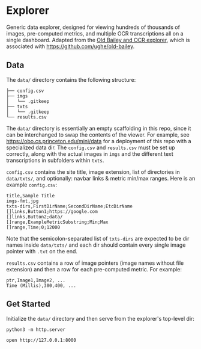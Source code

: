 # Explorer

Generic data explorer, designed for viewing hundreds of thousands of images, pre-computed metrics, and multiple OCR transcriptions all on a single dashboard. Adapted from the [Old Bailey and OCR explorer](https://obo.cs.princeton.edu), which is associated with https://github.com/ughe/old-bailey.

## Data

The `data/` directory contains the following structure:

```
├── config.csv
├── imgs
│   └── .gitkeep
├── txts
│   └── .gitkeep
└── results.csv
```

The `data/` directory is essentially an empty scaffolding in this repo, since it can be interchanged to swap the contents of the viewer. For example, see https://obo.cs.princeton.edu/mini/data for a deployment of this repo with a specialized data dir. The `config.csv` and `results.csv` must be set up correctly, along with the actual images in `imgs` and the different text transcriptions in subfolders within `txts`.

`config.csv` contains the site title, image extension, list of directories in `data/txts/`, and optionally: navbar links & metric min/max ranges. Here is an example `config.csv`:

```
title,Sample Title
imgs-fmt,jpg
txts-dirs,FirstDirName;SecondDirName;EtcDirName
[]links,Button1;https://google.com
[]links,Button2;data/
[]range,ExampleMetricSubstring;Min;Max
[]range,Time;0;12000
```

Note that the semicolon-separated list of `txts-dirs` are expected to be dir names inside `data/txts/` and each dir should contain every single image pointer with `.txt` on the end.

`results.csv` contains a row of image pointers (image names without file extension) and then a row for each pre-computed metric. For example:

```
ptr,Image1,Image2, ...
Time (Millis),300,400, ...
```

## Get Started

Initialize the `data/` directory and then serve from the explorer's top-level dir:

```
python3 -m http.server
```

```
open http://127.0.0.1:8000
```
